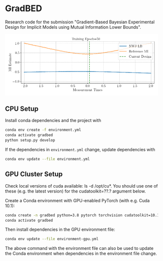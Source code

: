 # GradBED

Research code for the submission "Gradient-Based Bayesian Experimental Design for Implicit Models using Mutual Information Lower Bounds".

![](./plots/training_animation.gif)


## CPU Setup

Install conda dependencies and the project with

```bash
conda env create -f environment.yml
conda activate gradbed
python setup.py develop
```

If the dependencies in `environment.yml` change, update dependencies with

```bash
conda env update --file environment.yml
```

## GPU Cluster Setup

Check local versions of cuda available: ls -d /opt/cu*. You should use one of these (e.g. the latest version) for the cudatoolkit=??.? argument below.

Create a Conda environment with GPU-enabled PyTorch (with e.g. Cuda 10.1): 

```bash
conda create -n gradbed python=3.8 pytorch torchvision cudatoolkit=10.1 -c pytorch
conda activate gradbed
```

Then install dependencies in the GPU environment file:

```bash
conda env update --file environment-gpu.yml
```

The above command with the environment file can also be used to update the Conda environment when dependencies in the environment file change.